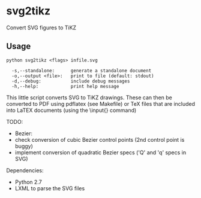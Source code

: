 svg2tikz
========

Convert SVG figures to TiKZ 

Usage
-----

```
python svg2tikz <flags> infile.svg
  
  -s,--standalone:      generate a standalone document
  -o,--output <file>:   print to file (default: stdout)
  -d,--debug:           include debug messages
  -h,--help:            print help message
```

This little script converts SVG to TiKZ drawings. These can then be
converted to PDF using pdflatex (see Makefile) or TeX files that are
included into LaTEX documents (using the \input{} command)

TODO:
*  Bezier:
  * check conversion of cubic Bezier control points (2nd control point is buggy)
  * implement conversion of quadratic Bezier specs ('Q' and 'q' specs in SVG)
  
Dependencies:
*  Python 2.7
* LXML to parse the SVG files
